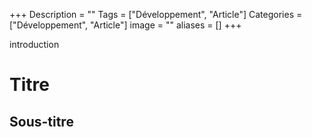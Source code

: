 +++
Description = ""
Tags = ["Développement", "Article"]
Categories = ["Développement", "Article"]
image = ""
aliases = []
+++

introduction

# Titre

## Sous-titre

